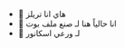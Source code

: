 - 👋 هاي انا تريلز 
- 🙂 انا حالياً هنا لـ صنع ملف بوت 
- 🌝 لـ ورعي اسكانور 

<!---
trelz/trelz is a ✨ special ✨ repository because its `README.md` (this file) appears on your GitHub profile.
You can click the Preview link to take a look at your changes.
--->
